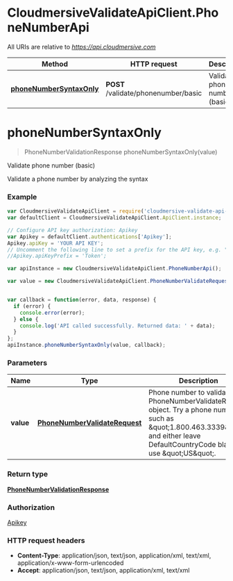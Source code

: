 # CloudmersiveValidateApiClient.PhoneNumberApi

All URIs are relative to *https://api.cloudmersive.com*

Method | HTTP request | Description
------------- | ------------- | -------------
[**phoneNumberSyntaxOnly**](PhoneNumberApi.md#phoneNumberSyntaxOnly) | **POST** /validate/phonenumber/basic | Validate phone number (basic)


<a name="phoneNumberSyntaxOnly"></a>
# **phoneNumberSyntaxOnly**
> PhoneNumberValidationResponse phoneNumberSyntaxOnly(value)

Validate phone number (basic)

Validate a phone number by analyzing the syntax

### Example
```javascript
var CloudmersiveValidateApiClient = require('cloudmersive-validate-api-client');
var defaultClient = CloudmersiveValidateApiClient.ApiClient.instance;

// Configure API key authorization: Apikey
var Apikey = defaultClient.authentications['Apikey'];
Apikey.apiKey = 'YOUR API KEY';
// Uncomment the following line to set a prefix for the API key, e.g. "Token" (defaults to null)
//Apikey.apiKeyPrefix = 'Token';

var apiInstance = new CloudmersiveValidateApiClient.PhoneNumberApi();

var value = new CloudmersiveValidateApiClient.PhoneNumberValidateRequest(); // PhoneNumberValidateRequest | Phone number to validate in a PhoneNumberValidateRequest object.  Try a phone number such as \"1.800.463.3339\", and either leave DefaultCountryCode blank or use \"US\".


var callback = function(error, data, response) {
  if (error) {
    console.error(error);
  } else {
    console.log('API called successfully. Returned data: ' + data);
  }
};
apiInstance.phoneNumberSyntaxOnly(value, callback);
```

### Parameters

Name | Type | Description  | Notes
------------- | ------------- | ------------- | -------------
 **value** | [**PhoneNumberValidateRequest**](PhoneNumberValidateRequest.md)| Phone number to validate in a PhoneNumberValidateRequest object.  Try a phone number such as \&quot;1.800.463.3339\&quot;, and either leave DefaultCountryCode blank or use \&quot;US\&quot;. | 

### Return type

[**PhoneNumberValidationResponse**](PhoneNumberValidationResponse.md)

### Authorization

[Apikey](../README.md#Apikey)

### HTTP request headers

 - **Content-Type**: application/json, text/json, application/xml, text/xml, application/x-www-form-urlencoded
 - **Accept**: application/json, text/json, application/xml, text/xml

